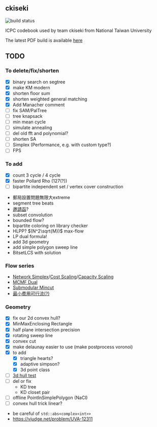 ckiseki
----

![build status](https://github.com/OmeletWithoutEgg/ckiseki/workflows/build%20codebook.pdf/badge.svg)

ICPC codebook used by team ckiseki from National Taiwan University

The latest PDF build is available [here](https://github.com/OmeletWithoutEgg/ckiseki/raw/master/pdf/codebook.pdf)

## TODO

### To delete/fix/shorten
* [x] binary search on segtree
* [x] make KM modern
* [x] shorten floor sum
* [x] shorten weighted general matching
* [x] Add Manacher comment
* [ ] fix SAM/PalTree
* [ ] tree knapsack
* [ ] min mean cycle
* [ ] simulate annealing
* [ ] del old fft and polynomial?
* [ ] shorten SA
* [ ] Simplex (Performance, e.g. with custom type?)
* [ ] FPS

### To add
* [x] count 3 cycle / 4 cycle
* [x] faster Pollard Rho (127(?))
* [ ] bipartite independent set / vertex cover construction
* 郵局設置問題無限大extreme
* segment tree beats
* [邀請函](https://omeletwithoutegg.github.io/2020/11/22/TIOJ-1978/)?
* subset convolution
* bounded flow?
* bipartite coloring on library checker
* HLPP? $(N^2\sqrt{M})$ max-flow
* LP dual formula!
* add 3d geometry
* add simple polygon sweep line
* BitsetLCS with solution

### Flow series
* [Network Simplex](https://gist.github.com/brunodccarvalho/fb9f2b47d7f8469d209506b336013473)/[Cost Scaling](https://ideone.com/q6PWgB)/[Capacity Scaling](https://ouuan.github.io/post/%E5%9F%BA%E4%BA%8E-capacity-scaling-%E7%9A%84%E5%BC%B1%E5%A4%9A%E9%A1%B9%E5%BC%8F%E5%A4%8D%E6%9D%82%E5%BA%A6%E6%9C%80%E5%B0%8F%E8%B4%B9%E7%94%A8%E6%B5%81%E7%AE%97%E6%B3%95/)
* [MCMF Dual](https://github.com/brianbbsu/8BQube/commit/6277ef72c0f371195d79a432e374b44ed77a9807)
* [Submodular Mincut](https://theory-and-me.hatenablog.com/entry/2020/03/17/180157)
* [最小费用可行流(?)](https://www.cnblogs.com/smashfun/p/13259192.html)

### Geometry
* [x] fix our 2d convex hull?
* [x] MinMaxEnclosing Rectangle
* [x] half plane intersection precision
* [x] rotating sweep line
* [x] convex cut
* [x] make delaunay easier to use (make postprocess voronoi)
* [x] to add
    * [x] triangle hearts?
    * [x] adaptive simpson?
    * [x] 3d point class
* [ ] [3d hull test](https://vjudge.net/problem/HDU-3662)
* [ ] del or fix
    * KD tree
    * KD closet pair
* [ ] offline PointInSimplePolygon (NaCl)
* [ ] convex hull trick linear?
* be careful of `std::abs<complex<int>>`
* https://vjudge.net/problem/UVA-12311
